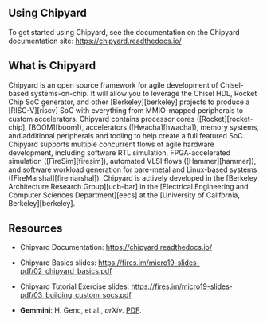 ## Using Chipyard

To get started using Chipyard, see the documentation on the Chipyard documentation site: https://chipyard.readthedocs.io/

## What is Chipyard

Chipyard is an open source framework for agile development of Chisel-based systems-on-chip.
It will allow you to leverage the Chisel HDL, Rocket Chip SoC generator, and other [Berkeley][berkeley] projects to produce a [RISC-V][riscv] SoC with everything from MMIO-mapped peripherals to custom accelerators.
Chipyard contains processor cores ([Rocket][rocket-chip], [BOOM][boom]), accelerators ([Hwacha][hwacha]), memory systems, and additional peripherals and tooling to help create a full featured SoC.
Chipyard supports multiple concurrent flows of agile hardware development, including software RTL simulation, FPGA-accelerated simulation ([FireSim][firesim]), automated VLSI flows ([Hammer][hammer]), and software workload generation for bare-metal and Linux-based systems ([FireMarshal][firemarshal]).
Chipyard is actively developed in the [Berkeley Architecture Research Group][ucb-bar] in the [Electrical Engineering and Computer Sciences Department][eecs] at the [University of California, Berkeley][berkeley].

## Resources

* Chipyard Documentation: https://chipyard.readthedocs.io/
* Chipyard Basics slides: https://fires.im/micro19-slides-pdf/02_chipyard_basics.pdf 
* Chipyard Tutorial Exercise slides: https://fires.im/micro19-slides-pdf/03_building_custom_socs.pdf


* **Gemmini**: H. Genc, et al., *arXiv*. [PDF](https://arxiv.org/pdf/1911.09925).





